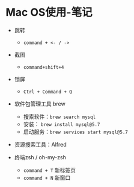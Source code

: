 # Mac OS使用-笔记

- 跳转
  - `command + <- / ->`

- 截图
  - `command+shift+4`

- 锁屏
  - `Ctrl + Command + Q`
- 软件包管理工具 brew
  - 搜索软件：`brew search mysql`
  - 安装： `brew install mysql@5.7`
  - 启动服务：`brew services start mysql@5.7`

- 资源搜索工具：Alfred
- 终端zsh / oh-my-zsh
  - `command + T` 新标签页
  - `command + N` 新窗口

